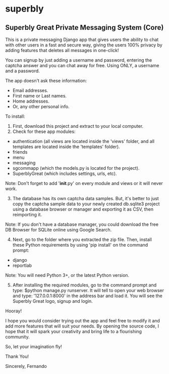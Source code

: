 # superbly
## Superbly Great Private Messaging System (Core)

This is a private messaging Django app that gives users the ability to chat with
other users in a fast and secure way, giving the users 100% privacy by adding
features that deletes all messages in one-click!

You can signup by just adding a username and password, entering the captcha answer
and you can chat away for free. Using ONLY, a username and a password.

The app doesn't ask these information:
- Email addresses.
- First name or Last names.
- Home addresses.
- Or, any other personal info.

To install:
1. First, download this project and extract to your local computer.
2. Check for these app modules:
  - authentication (all views are located inside the 'views' folder, and all
  templates are located inside the 'templates' folder).
  - friends
  - menu
  - messaging
  - sgcommapp (which the models.py is located for the project).
  - SuperblyGreat (which includes settings, urls, etc).

Note: Don't forget to add '__init__.py' on every module and views or it will never work.

3. The database has its own captcha data samples. But, it's better to just copy
the captcha sample data to your newly created db.sqlite3 project using a database
browser or manager and exporting it as CSV, then reimporting it.

Note: If you don't have a database manager, you could download the free
DB Browser for SQLite online using Google Search.

4. Next, go to the folder where you extracted the zip file. Then, install these Python requirements by using 'pip install'
on the command prompt:
  - django
  - reportlab

Note: You will need Python 3+, or the latest Python version.

5. After installing the required modules, go to the command prompt and type: $python manage.py runserver.
It will tell to open your web browser and type: '127.0.0.1:8000' in the address bar and load it.
You will see the Superbly Great logo, signup and login.

Hooray!

I hope you would consider trying out the app and feel free to modify it and add
more features that will suit your needs. By opening the source code, I hope that it
will spark your creativity and bring life to a flourishing community.

So, let your imagination fly!

Thank You!

Sincerely,
Fernando

